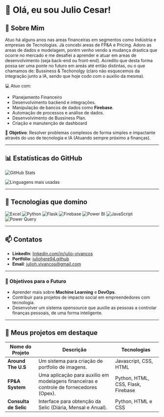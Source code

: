 # 👋 Olá, eu sou Julio Cesar!

## 🌟 Sobre Mim

Atuo há alguns anos nas areas financeiras em segmentos como Indústria e empresas de Tecnologias. Já concebi areas de FP&A e Pricing. Adoro as areas de dados e modelagem, porém venho vendo a mudança drastica que ocorre no mercado e me desafiei a aprender e atuar em areas de desenvolvimento (seja back-end ou front-end). Acredito que desta forma possa ser uma ponte no futuro em areás até então distintas, ou o que chamamos de: Bussiness & Techonolgy (claro não esquecemos da integração junto a IA, sendo que hoje codo com o auxilio da mesma).

💻 Atuo com:
- Planejamento Financeiro
- Desenvolvimento backend e integrações.
- Manipulação de bancos de dados como **Firebase**.
- Automação de processos e análise de dados.
- Desenvolvimento de Bussiness Plan.
- Criação e manutenção de dashboard

🎯 **Objetivo**: Resolver problemas complexos de forma simples e impactante através do uso de tecnologia e IA (Atuando sempre próximo a finanças).

---

## 📊 Estatísticas do GitHub

![GitHub Stats](https://github-readme-stats.vercel.app/api?username=JulioHere94&show_icons=true&theme=radical)

![Linguagens mais usadas](https://github-readme-stats.vercel.app/api/top-langs/?username=JulioHere94&layout=compact&theme=radical)

---

## 🌱 Tecnologias que domino

<div>
  <img src="https://img.shields.io/badge/Excel-217346?style=for-the-badge&logo=microsoft-excel&logoColor=white" alt="Excel">
  <img src="https://img.shields.io/badge/Python-3776AB?style=for-the-badge&logo=python&logoColor=white" alt="Python">
  <img src="https://img.shields.io/badge/Flask-000000?style=for-the-badge&logo=flask&logoColor=white" alt="Flask">
  <img src="https://img.shields.io/badge/Firebase-FFCA28?style=for-the-badge&logo=firebase&logoColor=black" alt="Firebase">
  <img src="https://img.shields.io/badge/PowerBI-F2C811?style=for-the-badge&logo=power-bi&logoColor=black" alt="Power BI">
  <img src="https://img.shields.io/badge/JavaScript-F7DF1E?style=for-the-badge&logo=javascript&logoColor=black" alt="JavaScript">
  <img src="https://img.shields.io/badge/PowerQuery-0E8A16?style=for-the-badge&logo=power-bi&logoColor=white" alt="Power Query">
</div>

---

## 📫 Contatos

- **LinkedIn**: [linkedin.com/in/julio-vivancos](https://www.linkedin.com/in/julio-vivancos/)
- **Portfólio**: [juliohere94.github](https://juliohere94.github.io/Portfolio_julio/)
- **Email**: julioh.vivancos@gmail.com

---

### 🎯 Objetivos para o Futuro
- Aprender mais sobre **Machine Learning** e **DevOps**.
- Contribuir para projetos de impacto social em empreendedores com tecnologia.
- Desenvolver um sistema opensource que auxilie as pessoas a controlar finanças pessoais, de uma forma inteligente.

---

## 🚀 Meus projetos em destaque

| Nome do Projeto | Descrição | Tecnologias |
|------------------|-----------|-------------|
| **Around The U.S** | Um sistema para criação de portfolio de imagens. | Javascript, CSS, HTML |
| **FP&A System** | Uma aplicação para auxilio em modelagens financeiras e controle de fornecedores (Opex). | Python, HTML, CSS, Flask, Firebase |
| **Consulta de Selic** | Interface para obtenção da Selic (Diária, Mensal e Anual). | Python, HTML e CSS |


